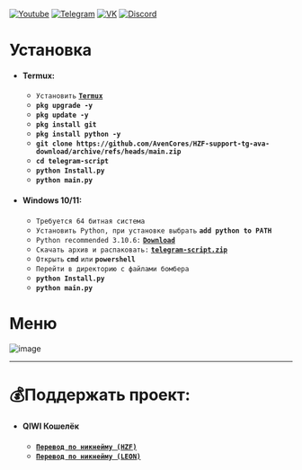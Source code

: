 
[![Youtube](https://user-images.githubusercontent.com/64781822/185656066-cdb875f1-ade6-4499-ae50-79a4f61fdc3e.png)](https://www.youtube.com/c/HZFYT/) [![Telegram](https://user-images.githubusercontent.com/64781822/185657127-657c530b-3849-4931-ab91-63d6f0508330.png)](https://t.me/hzfnews) [![VK](https://user-images.githubusercontent.com/64781822/185657778-21a240e2-da1f-4b72-b37e-447c9adebfcb.png)](https://vk.com/hzforum1) [![Discord](https://user-images.githubusercontent.com/64781822/185659753-b997c6db-c91a-42c0-8876-6826d46568ba.png)](https://discord.com/invite/7bneGfUS5h)

# Установка
+ #### **Termux:**
  + `Установить` [**`Termux`**](https://f-droid.org/en/packages/com.termux/)
  + **`pkg upgrade -y`**
  + **`pkg update -y`**
  + **`pkg install git`**
  + **`pkg install python -y`**
  + **`git clone https://github.com/AvenCores/HZF-support-tg-ava-download/archive/refs/heads/main.zip`**
  + **`cd telegram-script`**
  + **`python Install.py`**
  + **`python main.py`**

+ #### **Windows 10/11:**
  + `Требуется 64 битная система`
  + `Установить Python, при установке выбрать` **`add python to PATH`**
  + `Python recommended 3.10.6:` [**`Download`**](https://www.python.org/)
  + `Скачать архив и распаковать:` [**`telegram-script.zip`**](https://github.com/AvenCores/HZF-support-tg-ava-download/archive/refs/heads/main.zip)
  + `Открыть` **`cmd`** `или` **`powershell`**
  + `Перейти в директорию с файлами бомбера`
  + **`python Install.py`**
  + **`python main.py`**

# Меню

![image](https://user-images.githubusercontent.com/64781822/189353036-8e10f016-2dbf-4dd4-ac73-bb78459f1c99.png)

___
# 💰Поддержать проект:

+ #### **QIWI Кошелёк**
  + [**`Перевод по никнейму (HZF)`**](https://qiwi.com/n/AVENCORESDONATE)
  + [**`Перевод по никнейму (LEON)`**](https://qiwi.com/n/MRMARDONATE)
